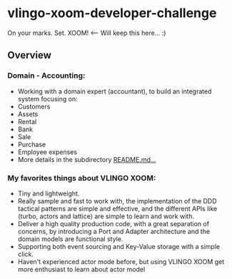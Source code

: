 # vlingo-xoom-developer-challenge

On your marks. Set. XOOM! <-- Will keep this here... :)

## Overview
### Domain - Accounting:
- Working with a domain expert (accountant), to build an integrated system focusing on:
- Customers
- Assets
- Rental
- Bank
- Sale
- Purchase
- Employee expenses
- More details in the subdirectory [README.md...](hamzajg-accounting-solution)
 
### My favorites things about VLINGO XOOM:

- Tiny and lightweight.
- Really sample and fast to work with, the implementation of the DDD tactical patterns are simple and effective, and the different APIs like (turbo, actors and lattice) are simple to learn and work with.   
- Deliver a high quality production code, with a great separation of concerns, by introducing a Port and Adapter architecture and the domain models are functional style.  
- Supporting both event sourcing and Key-Value storage with a simple click.
- Haven't experienced actor mode before, but using VLINGO XOOM get more enthusiast to learn about actor model
